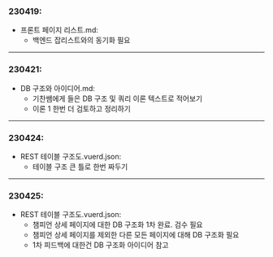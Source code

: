 ### 230419:
* 프론트 페이지 리스트.md:
    + 백엔드 잡리스트와의 동기화 필요
---
### 230421:
* DB 구조와 아이디어.md:
    + 기찬쌤에게 들은 DB 구조 및 쿼리 이론 텍스트로 적어보기
    + 이론 1 한번 더 검토하고 정리하기
---
### 230424:
* REST 테이블 구조도.vuerd.json:
    + 테이블 구조 큰 틀로 한번 짜두기
---
### 230425:
* REST 테이블 구조도.vuerd.json:
    + 챔피언 상세 페이지에 대한 DB 구조화 1차 완료. 검수 필요
    + 챔피언 상세 페이지를 제외한 다른 모든 페이지에 대해 DB 구조화 필요
    + 1차 피드백에 대한건 DB 구조화 아이디어 참고
